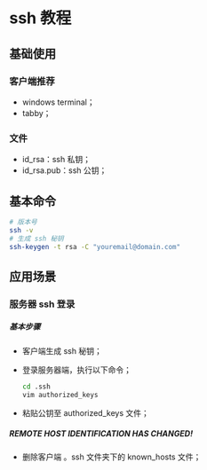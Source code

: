 # ssh 教程

## 基础使用

### 客户端推荐

- windows terminal；
- tabby；

### 文件

- id_rsa：ssh 私钥；
- id_rsa.pub：ssh 公钥；

## 基本命令

```bash
# 版本号
ssh -v
# 生成 ssh 秘钥
ssh-keygen -t rsa -C "youremail@domain.com"
```

## 应用场景

### 服务器 ssh 登录

##### 基本步骤

- 客户端生成 ssh 秘钥；
- 登录服务器端，执行以下命令；

  ```bash
  cd .ssh
  vim authorized_keys
  ```

- 粘贴公钥至 authorized_keys 文件；

##### REMOTE HOST IDENTIFICATION HAS CHANGED!

- 删除客户端 。ssh 文件夹下的 known_hosts 文件；
